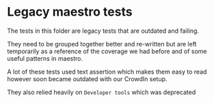 # Legacy maestro tests

The tests in this folder are legacy tests that are outdated and failing.

They need to be grouped together better and re-written but are left temporarily as a reference of the coverage we had before and of some useful patterns in maestro.

A lot of these tests used text assertion which makes them easy to read however soon became outdated with our CrowdIn setup.

They also relied heavily on `Developer tools` which was deprecated
